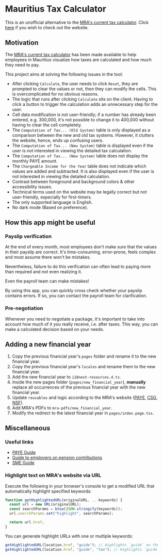 # Mauritius Tax Calculator

This is an unofficial alternative to the [MRA's current tax calculator](https://eservices.mra.mu/taxcalculator/viewCalculate). Click [here](https://taxmu.netlify.app) if you wish to check out the website.

## Motivation

The [MRA's current tax calculator](https://eservices.mra.mu/taxcalculator/viewCalculate) has been made available to help employees in Mauritius visualize how taxes are calculated and how much they need to pay.

This project aims at solving the following issues in the tool:

- After clicking `Calculate`, the user needs to click `Reset`, they are prompted to clear the values or not, then they can modify the cells. This is overcomplicated for no obvious reasons.
- The logic that runs after clicking `Calculate` sits on the client. Having to click a button to trigger the calculation adds an unnecessary step for the user.
- Cell data modification is not user-friendly; if a number has already been entered, e.g. 300,000, it's not possible to change it to 400,000 without having to clear the cell completely.
- The `Computation of Tax... (Old System)` table is only displayed as a comparison between the new and old tax systems. However, it clutters the website, hence, ends up confusing users.
- The `Computation of Tax... (New System)` table is displayed even if the user is not interested in viewing the detailed tax calculation.
- The `Computation of Tax... (New System)` table does not display the monthly PAYE amount.
- The `Chargeable Income for the Year` table does not indicate which values are added and subtracted. It is also displayed even if the user is not interested in viewing the detailed calculation.
- Contrast between foreground and background colors & other accessibility issues.
- Technical terms used on the website may be legally correct but not user-friendly, especially for first-timers.
- The only supported language is English.
- No dark mode (Based on preference).

## How this app might be useful

### Payslip verification

At the end of every month, most employees don't make sure that the values in their payslip are correct. It's time-consuming, error-prone, feels complex and most assume there won't be mistakes.

Nevertheless, failure to do this verification can often lead to paying more than required and not even realizing it.

Even the payroll team can make mistakes!

By using this app, you can quickly cross check whether your payslip contains errors. If so, you can contact the payroll team for clarification.

### Pre-negotiation

Whenever you need to negotiate a package, it's important to take into account how much of it you really receive, i.e. after taxes. This way, you can make a calculated decision based on your needs.

## Adding a new financial year

1. Copy the previous financial year's `pages` folder and rename it to the new financial year.
2. Copy the previous financial year's `locales` and rename them to the new financial year.
3. Add the new financial year to `i18next-resources.d.ts`.
4. Inside the new pages folder (`pages/new_financial_year`), **manually** replace all occurrences of the previous financial year with the new financial year.
5. Update `reusables` and logic according to the MRA's website ([PAYE](https://www.mra.mu/index.php/employers/paye), [CSG](https://www.mra.mu/index.php/eservices1/individual/monthly-paye-csg-nsf-return), [NSF](https://www.mra.mu/index.php/employers/npf-nsf-contributions)).
6. Add MRA's PDFs to `mra-pdfs/new_financial_year`.
7. Modify the redirect to the latest financial year in `pages/index.page.tsx`.

## Miscellaneous

### Useful links

- [PAYE Guide](https://www.mra.mu/download/PAYEGuide.pdf)
- [Guide to employers on pension contributions](https://www.mra.mu/download/GuideToEmployersNPFNSF.pdf)
- [SME Guide](https://www.mra.mu/index.php/sme-corner)

### Highlight text on MRA's website via URL

Execute the following in your browser's console to get a modified URL that automatically highlight specified keywords:

```js
function getHighlightedURL(originalURL, ...keywords) {
  const url = new URL(originalURL);
  const searchParams = btoa(JSON.stringify(keywords));
  url.searchParams.set("highlight", searchParams);

  return url.href;
}
```

You can generate highlight URLs with one or multiple keywords:

```js
getHighlightedURL(location.href, "guide"); // Highlights `guide` on the page
getHighlightedURL(location.href, "guide", "tax"); // Highlights `guide` & `tax` on the page
```
